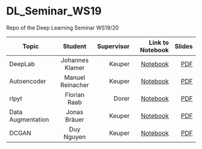 # DL_Seminar_WS19
Repo of the Deep Learning Seminar WS19/20


| Topic       | Student           | Supervisor | Link to Notebook  |  Slides | 
| ------------- |:-------------:| ------------:| -------------------------:| ------------:| 
| DeepLab | Johannes Klamer | Keuper | [Notebook](https://github.com/KlamJ/DeepLab_V3_KL/blob/master/Klamer_U_Net.ipynb) | [PDF](https://github.com/KlamJ/DeepLab_V3_KL/blob/master/DeepLab_Kl.pdf) | 
| Autoencoder | Manuel Reinacher | Keuper | [Notebook](https://github.com/manureini/Autoencoder/blob/master/Autoencoder.py) | [PDF](https://github.com/manureini/Autoencoder/blob/master/Autoencoder.pdf) | 
| rlpyt | Florian Raab | Dorer | [Notebook](https://colab.research.google.com/drive/1wdh3ipECkkgh32BjTMS9cUKfljaa-AzO) | [PDF](https://www.dropbox.com/s/fxy13t43e4lnw4s/Pr%C3%A4sentation.pdf?raw=1) | 
| Data Augmentation | Jonas Bräuer | Keuper | [Notebook](https://github.com/Hexaa/dataaugmentation/blob/master/data_augmentation_on_colab.ipynb) | [PDF](https://github.com/Hexaa/dataaugmentation/blob/master/data_augmentation_jonas_braeuer_final.pdf) | 
| DCGAN | Duy Nguyen | Keuper | [Notebook](https://github.com/dnguyen2211/DCGAN/blob/master/DL_Seminar_DCGAN_Duy_Nguyen.ipynb) | [PDF](https://github.com/dnguyen2211/DCGAN/blob/master/DCGAN_dnguyen.pdf) |

